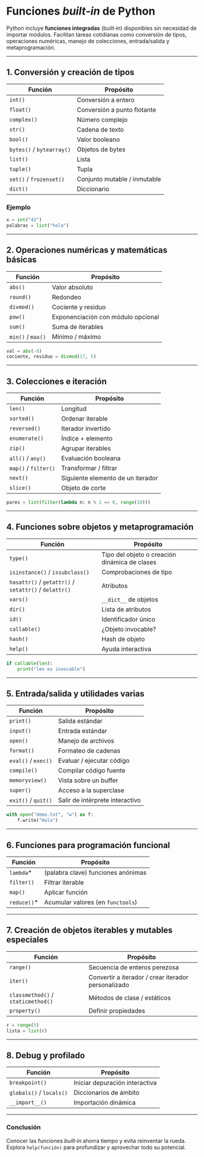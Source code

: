 # Funciones *built‑in* de Python

Python incluye **funciones integradas** (built‑in) disponibles sin necesidad de importar módulos. Facilitan tareas cotidianas como conversión de tipos, operaciones numéricas, manejo de colecciones, entrada/salida y metaprogramación.

---

## 1. Conversión y creación de tipos

| Función | Propósito |
|---------|-----------|
| `int()` | Conversión a entero |
| `float()` | Conversión a punto flotante |
| `complex()` | Número complejo |
| `str()` | Cadena de texto |
| `bool()` | Valor booleano |
| `bytes()` / `bytearray()` | Objetos de bytes |
| `list()` | Lista |
| `tuple()` | Tupla |
| `set()` / `frozenset()` | Conjunto mutable / inmutable |
| `dict()` | Diccionario |

### Ejemplo

```python
x = int("42")
palabras = list("hola")
```

---

## 2. Operaciones numéricas y matemáticas básicas

| Función | Propósito |
|---------|-----------|
| `abs()` | Valor absoluto |
| `round()` | Redondeo |
| `divmod()` | Cociente y residuo |
| `pow()` | Exponenciación con módulo opcional |
| `sum()` | Suma de iterables |
| `min()` / `max()` | Mínimo / máximo |

```python
val = abs(-8)
cociente, residuo = divmod(17, 5)
```

---

## 3. Colecciones e iteración

| Función | Propósito |
|---------|-----------|
| `len()` | Longitud |
| `sorted()` | Ordenar iterable |
| `reversed()` | Iterador invertido |
| `enumerate()` | Índice + elemento |
| `zip()` | Agrupar iterables |
| `all()` / `any()` | Evaluación booleana |
| `map()` / `filter()` | Transformar / filtrar |
| `next()` | Siguiente elemento de un iterador |
| `slice()` | Objeto de corte |

```python
pares = list(filter(lambda n: n % 2 == 0, range(10)))
```

---

## 4. Funciones sobre objetos y metaprogramación

| Función | Propósito |
|---------|-----------|
| `type()` | Tipo del objeto o creación dinámica de clases |
| `isinstance()` / `issubclass()` | Comprobaciones de tipo |
| `hasattr()` / `getattr()` / `setattr()` / `delattr()` | Atributos |
| `vars()` | `__dict__` de objetos |
| `dir()` | Lista de atributos |
| `id()` | Identificador único |
| `callable()` | ¿Objeto invocable? |
| `hash()` | Hash de objeto |
| `help()` | Ayuda interactiva |

```python
if callable(len):
    print("len es invocable")
```

---

## 5. Entrada/salida y utilidades varias

| Función | Propósito |
|---------|-----------|
| `print()` | Salida estándar |
| `input()` | Entrada estándar |
| `open()` | Manejo de archivos |
| `format()` | Formateo de cadenas |
| `eval()` / `exec()` | Evaluar / ejecutar código |
| `compile()` | Compilar código fuente |
| `memoryview()` | Vista sobre un buffer |
| `super()` | Acceso a la superclase |
| `exit()` / `quit()` | Salir de intérprete interactivo |

```python
with open("demo.txt", "w") as f:
    f.write("Hola")
```

---

## 6. Funciones para programación funcional

| Función | Propósito |
|---------|-----------|
| `lambda`* | (palabra clave) funciones anónimas |
| `filter()` | Filtrar iterable |
| `map()` | Aplicar función |
| `reduce()`* | Acumular valores (en `functools`) |

---

## 7. Creación de objetos iterables y mutables especiales

| Función | Propósito |
|---------|-----------|
| `range()` | Secuencia de enteros perezosa |
| `iter()` | Convertir a iterador / crear iterador personalizado |
| `classmethod()` / `staticmethod()` | Métodos de clase / estáticos |
| `property()` | Definir propiedades |

```python
r = range(5)
lista = list(r)
```

---

## 8. Debug y profilado

| Función | Propósito |
|---------|-----------|
| `breakpoint()` | Iniciar depuración interactiva |
| `globals()` / `locals()` | Diccionarios de ámbito |
| `__import__()` | Importación dinámica |

---

### Conclusión

Conocer las funciones *built‑in* ahorra tiempo y evita reinventar la rueda. Explora `help(función)` para profundizar y aprovechar todo su potencial.

